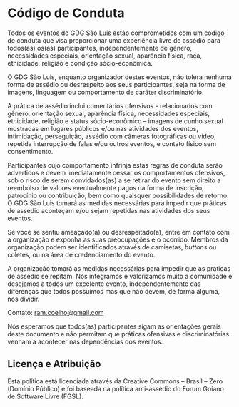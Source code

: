 Código de Conduta
=================

Todos os eventos do GDG São Luis estão comprometidos com um código de conduta que visa proporcionar uma experiência livre de assédio para todos(as) os(as) participantes, independentemente de gênero, necessidades especiais, orientação sexual, aparência física, raça, etnicidade, religião e condição sócio-econômica.

O GDG São Luis, enquanto organizador destes eventos, não tolera nenhuma forma de assédio ou desrespeito aos seus participantes, seja na forma de imagens, linguagem ou comportamento de caráter discriminatório.

A prática de assédio inclui comentários ofensivos - relacionados com gênero, orientação sexual, aparência física, necessidades especiais, etnicidade, religião e status sócio-econômico – imagens de cunho sexual mostradas em lugares públicos e/ou nas atividades dos eventos, intimidação, perseguição, assédio com câmeras fotográficas ou vídeo, repetida interrupção de falas e/ou outros eventos, e contato físico sem consentimento.

Participantes cujo comportamento infrinja estas regras de conduta serão advertidos e devem imediatamente cessar os comportamentos ofensivos, sob o risco de serem convidados(as) a se retirar do evento sem direito a reembolso de valores eventualmente pagos na forma de inscrição, patrocínio ou contribuição, bem como quaisquer possibilidades de retorno. O GDG São Luis tomará as medidas necessárias para impedir que práticas de assédio aconteçam e/ou sejam repetidas nas atividades dos seus eventos.

Se você se sentiu ameaçado(a) ou desrespeitado(a), entre em contato com a organização e exponha as suas preocupações e o ocorrido. Membros da organização podem ser identificados através de camisetas, *buttons* ou coletes, ou na área de credenciamento do evento. 

A organização tomará as medidas necessárias para impedir que as práticas de assédio se repitam. Nós integramos e valorizamos muito a comunidade e desejamos a todos um excelente evento, independentemente das diferenças que todos possuímos mas que não devem, de forma alguma, nos dividir.

Contato: ram.coelho@gmail.com
 
Nós esperamos que todos(as) participantes sigam as orientações gerais deste documento e não permitam que práticas ofensivas e discriminatórias venham a acontecer nas dependências dos eventos.

Licença e Atribuição
--------------------

Esta política está licenciada através da Creative Commons – Brasil – Zero (Domínio Público) e foi baseada na política anti-assédio do Forum Goiano de Software Livre (FGSL).

